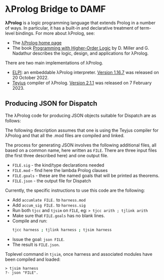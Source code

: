 # λProlog Bridge to DAMF

**&lambda;Prolog** is a logic programming language that extends Prolog in a number
of ways. In particular, it has a built-in and declarative treatment of
term-level bindings.  For more about &lambda;Prolog, see:

- The [&lambda;Prolog home page](https://www.lix.polytechnique.fr/~dale/lProlog/)
- The book [Programming with Higher-Order Logic](https://sites.google.com/site/proghol/) by D. Miller and G. Nadathur describes the logic, design, and applications for &lambda;Prolog.

There are two main implementations of &lambda;Prolog.

- [ELPI](https://github.com/LPCIC/elpi/): an embeddable λProlog interpreter.
  [Version 1.16.7](https://github.com/LPCIC/elpi/) was released on 20 October 2022.
- [Teyjus](https://github.com/teyjus/teyjus) compiler of λProlog.
  [Version 2.1.1](https://github.com/teyjus/teyjus/releases) was released on 7 February 2023.

## Producing JSON for Dispatch

The &lambda;Prolog code for producing JSON objects suitable for Dispatch are as
follows:

<div id="listing"></div>
<script type="module">
  import { populateListing } from "/assets/js/github-load-listing.js";
  populateListing({
    id: "listing",
    user: "distributed-assertions",
    repo: "distributed-assertions.github.io",
    path: "/assets/lProlog",
    ref: "gh-pages",
  });
</script>

The following description assumes that one is using the Teyjus compiler for
&lambda;Prolog and that all the .mod files are compiled and linked.

The process for generating JSON involves the following additional files, all
based on a common name, here written as `FILE`.  There are three input files
(the first three described here) and one output file.

- `FILE.sig` - the kind/type declarations needed
- `FILE.mod` - find here the lambda Prolog clauses
- `FILE.goals` - these are the named goals that will be printed as theorems.
- `FILE.json`  - the output file for Dispatch

Currently, the specific instructions to use this code are the following:

- Add `accumlate FILE.` to `harness.mod`
- Add `accum_sig FILE.` to `harness.sig`
- Run both `tjcc` and `tjsim` on `FILE`, eg: `> tjcc arith ; tjlink arith`
- Make sure that `FILE.goals` has no blank lines.
- Compile and run:
  ```bash
  tjcc harness ; tjlink harness ; tjsim harness
  ```
- Issue the goal: `json FILE`.
- The result is `FILE.json`.

Toplevel command in `tjsim`, once harness and associated modules have been
compiled and loaded:

```
> tjsim harness
?- json "FILE".
```
